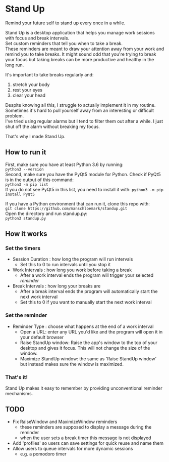 # Stand Up
Remind your future self to stand up every once in a while.

Stand Up is a desktop application that helps you manage work sessions with focus and break intervals.  
Set custom reminders that tell you when to take a break.  
These reminders are meant to draw your attention away from your work and remind you to take breaks.
It might sound odd that you're trying to break your focus but taking breaks can be more productive and healthy in the long run.

It's important to take breaks regularly and:
 1. stretch your body
 1. rest your eyes
 1. clear your head

Despite knowing all this, I struggle to actually implement it in my routine.  
Sometimes it's hard to pull yourself away from an interesting or difficult problem.  
I've tried using regular alarms but I tend to filter them out after a while. I just shut off the alarm without breaking my focus.  

That's why I made Stand Up.

## How to run it
First, make sure you have at least Python 3.6 by running:  
` python3 --version `  
Second, make sure you have the PyQt5 module for Python.
Check if PyQt5 is in the output of this command:  
`python3 -m pip list`  
If you do not see PyQt5 in this list, you need to install it with:
 `python3 -m pip install PyQt5`  

If you have a Python environment that can run it, clone this repo with:  
`git clone https://github.com/manschloemark/standup.git`  
Open the directory and run standup.py:  
`python3 standup.py`  

## How it works

### Set the timers
- Session Duration : how long the program will run intervals
  - Set this to 0 to run intervals until you stop it
- Work Intervals   : how long you work before taking a break
  - After a work interval ends the program will trigger your selected _reminder_
- Break Intervals  : how long your breaks are
  - After a break interval ends the program will automatically start the next work interval
  - Set this to 0 if you want to manually start the next work interval

### Set the reminder
- Reminder Type    : choose what happens at the end of a work interval
  - Open a URL: enter any URL you'd like and the program will open it in your default browser
  - Raise StandUp window: Raise the app's window to the top of your desktop and gives it focus. This will not change the size of the window.
  - Maximize StandUp window: the same as 'Raise StandUp window' but instead makes sure the window is maximized.

### That's it!
Stand Up makes it easy to remember by providing unconventional reminder mechanisms.  

## TODO
- Fix RaiseWindow and MaximizeWindow reminders
  - these reminders are supposed to display a message during the reminder
  - when the user sets a break timer this message is not displayed
- Add 'profiles' so users can save settings for quick reuse and name them
- Allow users to queue intervals for more dynamic sessions
  - e.g. a pomodoro timer
